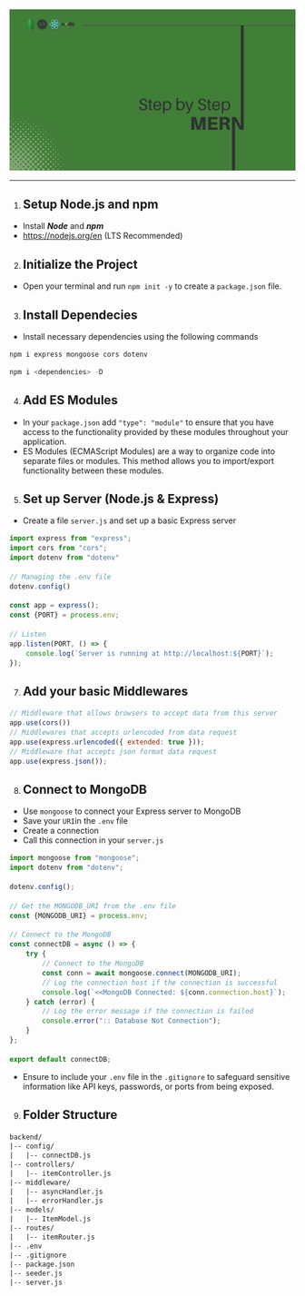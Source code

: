<img src="./mern.png" title="MERN Step by Step">

---

1. ## Setup Node.js and npm

- Install ***Node*** and ***npm***
- https://nodejs.org/en (LTS Recommended)

2. ## Initialize the Project

- Open your terminal and run `npm init -y` to create a `package.json` file. 

3. ## Install Dependecies

- Install necessary dependencies using the following commands
  
 ```javascript
npm i express mongoose cors dotenv
```

 ```javascript
 npm i <dependencies> -D 
 ``` 

4. ## Add ES Modules

- In your `package.json` add `"type": "module"` to ensure that you have access to the functionality provided by these modules throughout your application.
- ES Modules (ECMAScript Modules) are a way to organize code into separate files or modules. This method allows you to import/export functionality between these modules.

5. ## Set up Server (Node.js & Express)

- Create a file `server.js` and set up a basic Express server

```javascript
import express from "express";
import cors from "cors";
import dotenv from "dotenv"

// Managing the .env file
dotenv.config()

const app = express();
const {PORT} = process.env;

// Listen
app.listen(PORT, () => {
    console.log(`Server is running at http://localhost:${PORT}`);
});
```


7. ## Add your basic Middlewares

```javascript
// Middleware that allows browsers to accept data from this server
app.use(cors())
// Middlewares that accepts urlencoded from data request
app.use(express.urlencoded({ extended: true }));
// Middleware that accepts json format data request
app.use(express.json());
```

8. ## Connect to MongoDB

- Use `mongoose` to connect your Express server to MongoDB
- Save your `URI`in the `.env` file
- Create a connection
- Call this connection in your `server.js`

```javascript
import mongoose from "mongoose";
import dotenv from "dotenv";

dotenv.config();

// Get the MONGODB_URI from the .env file
const {MONGODB_URI} = process.env;

// Connect to the MongoDB
const connectDB = async () => {
    try {
        // Connect to the MongoDB
        const conn = await mongoose.connect(MONGODB_URI);
        // Log the connection host if the connection is successful
        console.log(`<<MongoDB Connected: ${conn.connection.host}`);
    } catch (error) {
        // Log the error message if the connection is failed
        console.error(":: Database Not Connection");
    }
};

export default connectDB;
```

- Ensure to include your `.env` file in the `.gitignore` to safeguard sensitive information like API keys, passwords, or ports from being exposed.


9. ## Folder Structure
```
backend/
|-- config/
|   |-- connectDB.js
|-- controllers/
|   |-- itemController.js
|-- middleware/
|   |-- asyncHandler.js
|   |-- errorHandler.js
|-- models/
|   |-- ItemModel.js
|-- routes/
|   |-- itemRouter.js
|-- .env
|-- .gitignore
|-- package.json
|-- seeder.js
|-- server.js
```
